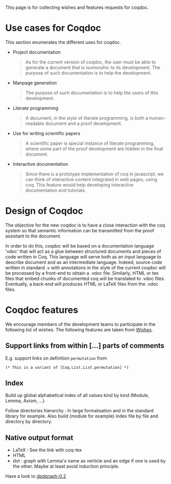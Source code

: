This page is for collecting wishes and features requests for coqdoc.

Use cases for Coqdoc
====================

This section enumerates the different uses for coqdoc.

-   Project documentation

    > As for the current version of coqdoc, the user must be able to generate a document that is isomorphic to its development. The purpose of such documentation is to help the development.

-   Manpage generation

    > The purpose of such documentation is to help the users of this development.

-   Literate programming

    > A document, in the style of literate programming, is both a human-readable document and a proof development.

-   Use for writing scientific papers

    > A scientific paper is special instance of literate programming, where some part of the proof development are hidden in the final document.

-   Interactive documentation

    > Since there is a prototype implementation of coq in javascript, we can think of interactive content integrated in web pages, using coq. This feature would help developing interactive documentation and tutorials.

Design of Coqdoc
================

The objective for the new coqdoc is to have a close interaction with the coq system so that semantic information can be transmitted from the proof assistant to the document.

In order to do this, coqdoc will be based on a documentation language 'vdoc' that will act as a glue between structured documents and pieces of code written in Coq. This language will serve both as an input language to describe document and as an intermediate language. Indeed, source code written in standard .v with annotations in the style of the current coqdoc will be processed by a front-end to obtain a .vdoc file. Similarly, HTML or tex files that embed chunks of documented coq will be translated to .vdoc files. Eventually, a back-end will produces HTML or LaTeX files from the .vdoc files.

Coqdoc features
===============

We encourage members of the development teams to participate in the following list of wishes. The following features are taken from [Wishes](../Wishes).

Support links from within \[...\] parts of comments
---------------------------------------------------

E.g. support links on definition `permutation` from

`(* This is a variant of [Coq.List.List.permutation] *)`

Index
-----

Build up global alphabetical index of all values kind by kind (Module, Lemma, Axiom, ...)

Follow directories hierarchy : In large formalisation and in the standard library for example. Also build (module for example) index file by file and directory by directory.

Native output format
--------------------

-   LaTeX : See the link with coq-tex
-   HTML
-   dot : graph with Lemma's name as verticle and an edge if one is used by the other. Maybe at least avoid induction principle.

Have a look to [dpdgraph-0.2](http://www-sop.inria.fr/members/Anne.Pacalet/dpdgraph/)
